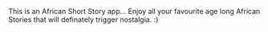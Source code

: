 This is an African Short Story app... Enjoy all your favourite age long African Stories that will definately trigger nostalgia. :) 
